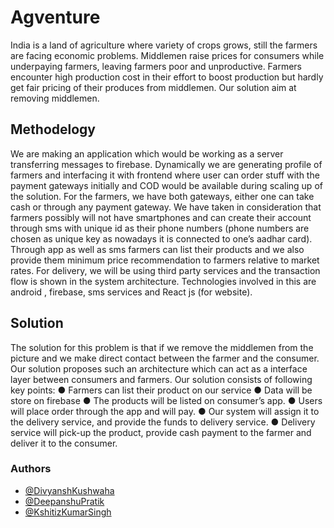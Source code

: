 
# Agventure

India is a land of agriculture where variety of crops grows, still the farmers are facing economic problems. Middlemen raise prices for consumers while underpaying farmers, leaving farmers poor and unproductive. Farmers encounter high production cost in their effort to boost production but hardly get fair pricing of their produces from middlemen. Our solution aim at removing middlemen.

## Methodelogy 
We are making an application which would be working as a server transferring messages to firebase.
Dynamically we are generating profile of farmers and interfacing it with frontend where user can order stuff with the payment gateways initially and COD would be available during scaling up of the solution.
For the farmers, we have both gateways, either one can take cash or through any payment gateway. We have taken in consideration that farmers possibly will not have smartphones and can create their account through sms with unique id as their phone numbers (phone numbers are chosen as unique key as nowadays it is connected to one’s aadhar card).
Through app as well as sms farmers can list their products and we also provide them minimum price recommendation to farmers relative to market rates. For delivery, we will be using third party services and the transaction flow is shown in the system architecture.
Technologies involved in this are android , firebase, sms services and React js (for website).

## Solution
The solution for this problem is that if we remove the middlemen from the picture and we make direct contact between the farmer and the consumer. Our solution proposes such an architecture which can act as a interface layer between consumers and farmers.
Our solution consists of following key points:
● Farmers can list their product on our service
● Data will be store on firebase
● The products will be listed on consumer’s app.
● Users will place order through the app and will pay.
● Our system will assign it to the delivery service, and provide the funds to delivery service.
● Delivery service will pick-up the product, provide cash payment to the farmer and deliver it to
   the consumer.

### Authors

- [@DivyanshKushwaha](https://github.com/divyansh-dxn)
- [@DeepanshuPratik](https://github.com/DeepanshuPratik)
- [@KshitizKumarSingh](https://github.com/kshitizsingh452)


